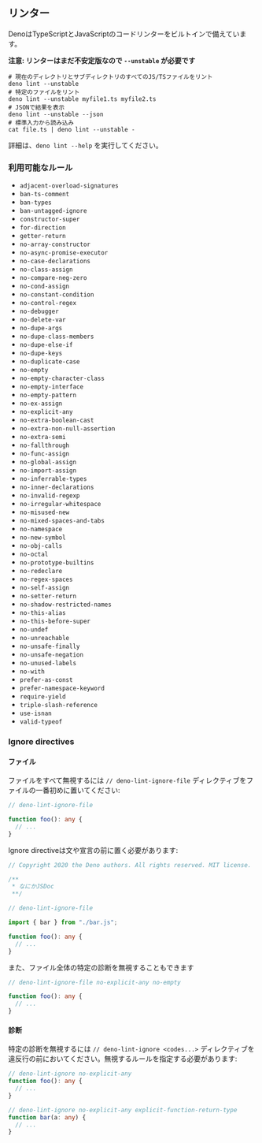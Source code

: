 <!-- ## Linter -->
## リンター

<!-- Deno ships with a built in code linter for JavaScript and TypeScript. -->
DenoはTypeScriptとJavaScriptのコードリンターをビルトインで備えています。

<!--
**Note: linter is a new feature and still unstable thus it requires `--unstable`
flag**
-->
**注意: リンターはまだ不安定版なので `--unstable` が必要です**

<!--
```shell
# lint all JS/TS files in the current directory and subdirectories
deno lint --unstable
# lint specific files
deno lint --unstable myfile1.ts myfile2.ts
# print result as JSON
deno lint --unstable --json
# read from stdin
cat file.ts | deno lint --unstable -
```
-->
```shell
# 現在のディレクトリとサブディレクトリのすべてのJS/TSファイルをリント
deno lint --unstable
# 特定のファイルをリント
deno lint --unstable myfile1.ts myfile2.ts
# JSONで結果を表示
deno lint --unstable --json
# 標準入力から読み込み
cat file.ts | deno lint --unstable -
```

<!-- For more detail, run `deno lint --help`. -->
詳細は、`deno lint --help` を実行してください。

<!-- ### Available rules -->
### 利用可能なルール

- `adjacent-overload-signatures`
- `ban-ts-comment`
- `ban-types`
- `ban-untagged-ignore`
- `constructor-super`
- `for-direction`
- `getter-return`
- `no-array-constructor`
- `no-async-promise-executor`
- `no-case-declarations`
- `no-class-assign`
- `no-compare-neg-zero`
- `no-cond-assign`
- `no-constant-condition`
- `no-control-regex`
- `no-debugger`
- `no-delete-var`
- `no-dupe-args`
- `no-dupe-class-members`
- `no-dupe-else-if`
- `no-dupe-keys`
- `no-duplicate-case`
- `no-empty`
- `no-empty-character-class`
- `no-empty-interface`
- `no-empty-pattern`
- `no-ex-assign`
- `no-explicit-any`
- `no-extra-boolean-cast`
- `no-extra-non-null-assertion`
- `no-extra-semi`
- `no-fallthrough`
- `no-func-assign`
- `no-global-assign`
- `no-import-assign`
- `no-inferrable-types`
- `no-inner-declarations`
- `no-invalid-regexp`
- `no-irregular-whitespace`
- `no-misused-new`
- `no-mixed-spaces-and-tabs`
- `no-namespace`
- `no-new-symbol`
- `no-obj-calls`
- `no-octal`
- `no-prototype-builtins`
- `no-redeclare`
- `no-regex-spaces`
- `no-self-assign`
- `no-setter-return`
- `no-shadow-restricted-names`
- `no-this-alias`
- `no-this-before-super`
- `no-undef`
- `no-unreachable`
- `no-unsafe-finally`
- `no-unsafe-negation`
- `no-unused-labels`
- `no-with`
- `prefer-as-const`
- `prefer-namespace-keyword`
- `require-yield`
- `triple-slash-reference`
- `use-isnan`
- `valid-typeof`

### Ignore directives

<!-- #### Files -->
#### ファイル

<!--
To ignore whole file `// deno-lint-ignore-file` directive should placed at the
top of the file:
-->
ファイルをすべて無視するには `// deno-lint-ignore-file` ディレクティブをファイルの一番初めに置いてください:

```ts
// deno-lint-ignore-file

function foo(): any {
  // ...
}
```

<!-- Ignore directive must be placed before first stament or declaration: -->
Ignore directiveは文や宣言の前に置く必要があります:

<!--
```ts
// Copyright 2020 the Deno authors. All rights reserved. MIT license.

/**
 * Some JS doc
 **/

// deno-lint-ignore-file

import { bar } from "./bar.js";

function foo(): any {
  // ...
}
```
-->
```ts
// Copyright 2020 the Deno authors. All rights reserved. MIT license.

/**
 * なにかJSDoc
 **/

// deno-lint-ignore-file

import { bar } from "./bar.js";

function foo(): any {
  // ...
}
```

<!--
You can also ignore certain diagnostics in the whole file
-->
また、ファイル全体の特定の診断を無視することもできます

```ts
// deno-lint-ignore-file no-explicit-any no-empty

function foo(): any {
  // ...
}
```

<!-- #### Diagnostics -->
#### 診断

<!--
To ignore certain diagnostic `// deno-lint-ignore <codes...>` directive should
be placed before offending line. Specifying ignored rule name is required:
-->
特定の診断を無視するには `// deno-lint-ignore <codes...>` ディレクティブを違反行の前においてください。無視するルールを指定する必要があります:

```ts
// deno-lint-ignore no-explicit-any
function foo(): any {
  // ...
}

// deno-lint-ignore no-explicit-any explicit-function-return-type
function bar(a: any) {
  // ...
}
```
